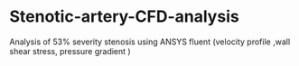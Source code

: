 # Stenotic-artery-CFD-analysis
Analysis of 53% severity stenosis using ANSYS fluent
(velocity profile ,wall shear stress, pressure gradient )
